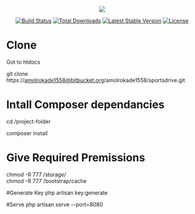 <p align="center"><img src="https://laravel.com/assets/img/components/logo-laravel.svg"></p>

<p align="center">
<a href="https://travis-ci.org/laravel/framework"><img src="https://travis-ci.org/laravel/framework.svg" alt="Build Status"></a>
<a href="https://packagist.org/packages/laravel/framework"><img src="https://poser.pugx.org/laravel/framework/d/total.svg" alt="Total Downloads"></a>
<a href="https://packagist.org/packages/laravel/framework"><img src="https://poser.pugx.org/laravel/framework/v/stable.svg" alt="Latest Stable Version"></a>
<a href="https://packagist.org/packages/laravel/framework"><img src="https://poser.pugx.org/laravel/framework/license.svg" alt="License"></a>
</p>

# Clone

Got to htdocs

git clone https://amolrokade1558@bitbucket.org/amolrokade1558/sportsdrive.git

# Intall Composer dependancies 
cd /project-folder

composer install

# Give Required Premissions

chmod -R 777 /storage/  
chmod -R 777 /bootstrap/cache  

#Generate Key
php artisan key:generate

#Serve
php artisan serve --port=8080


